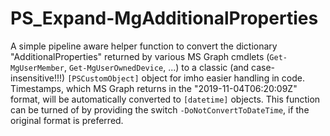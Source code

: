# PS_Expand-MgAdditionalProperties
A simple pipeline aware helper function to convert the dictionary "AdditionalProperties" returned by various MS Graph cmdlets (`Get-MgUserMember`, `Get-MgUserOwnedDevice`, ...) to a classic (and case-insensitive!!!) `[PSCustomObject]` object for imho easier handling in code. Timestamps, which MS Graph returns in the "2019-11-04T06:20:09Z" format, will be automatically converted to `[datetime]` objects. This function can be turned of by providing the switch `-DoNotConvertToDateTime`, if the original format is preferred.
